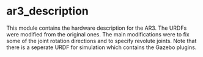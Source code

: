 # ar3_description
This module contains the hardware description for the AR3. The URDFs were modified from the original ones. The main modifications were to fix some of the joint rotation directions and to specify revolute joints. Note that there is a seperate URDF for simulation which contains the Gazebo plugins.
